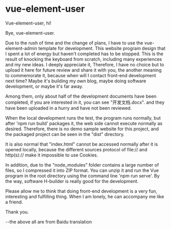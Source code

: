 # vue-element-user
 Vue-element-user, hi!
 
 
 Bye, vue-element-user.


  Due to the rush of time and the change of plans, I have to use the vue-element-admin template for development. This website program design that I spent a lot of energy but haven't completed has to be stopped. This is the result of knocking the keyboard from scratch, including many experiences and my new ideas. I deeply appreciate it, Therefore, I have no choice but to upload it here for future review and share it with you, the another meaning to commemorate it, because when will I contact front-end development next time? Maybe it's building my own blog, maybe doing software development, or maybe it's far away.


  Among them, only about half of the development documents have been completed, if you are interested in it, you can see "开发文档.docx". and they have been uploaded in a hurry and have not been reviewed.


  When the local development runs the test, the program runs normally, but after 'npm run build' packages it, the web side cannot execute normally as desired. Therefore, there is no demo sample website for this project, and the packaged project can be seen in the "dist" directory.


  It is also normal that "index.html" cannot be accessed normally after it is opened locally, because the different sources protocol of file:// and http(s):// make it impossible to use Cookies.


  In addition, due to the "node_modules" folder contains a large number of files, so I compressed it into ZIP format. You can unzip it and run the Vue program in the root directory using the command line 'npm run serve'. By the way, software H-builder is really good for the development.


  Please allow me to think that doing front-end development is a very fun, interesting and fulfilling thing. When I am lonely, he can accompany me like a friend.


  Thank you.


--the above all are from Baidu translation
